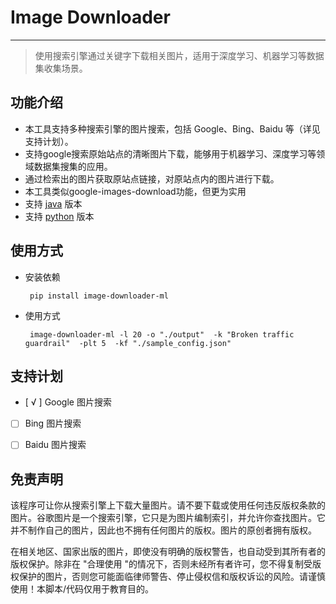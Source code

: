 # Image Downloader

---
> 使用搜索引擎通过关键字下载相关图片，适用于深度学习、机器学习等数据集收集场景。

## 功能介绍
- 本工具支持多种搜索引擎的图片搜索，包括 Google、Bing、Baidu 等（详见支持计划）。
- 支持google搜索原始站点的清晰图片下载，能够用于机器学习、深度学习等领域数据集搜集的应用。
- 通过检索出的图片获取原站点链接，对原站点内的图片进行下载。
- 本工具类似google-images-download功能，但更为实用
- 支持 [java](https://github.com/2635064692/Image-Downloader-java) 版本
- 支持 [python](https://github.com/2635064692/image-downloader) 版本
## 使用方式
- 安装依赖
   ```shell
    pip install image-downloader-ml
   ```
- 使用方式
   ```shell
    image-downloader-ml -l 20 -o "./output"  -k "Broken traffic guardrail"  -plt 5  -kf "./sample_config.json"
   ```

## 支持计划

- [ √ ] Google 图片搜索
- [ ] Bing 图片搜索
- [ ] Baidu 图片搜索


## 免责声明

该程序可让你从搜索引擎上下载大量图片。请不要下载或使用任何违反版权条款的图片。谷歌图片是一个搜索引擎，它只是为图片编制索引，并允许你查找图片。它并不制作自己的图片，因此也不拥有任何图片的版权。图片的原创者拥有版权。

在相关地区、国家出版的图片，即使没有明确的版权警告，也自动受到其所有者的版权保护。除非在 "合理使用 "的情况下，否则未经所有者许可，您不得复制受版权保护的图片，否则您可能面临律师警告、停止侵权信和版权诉讼的风险。请谨慎使用！本脚本/代码仅用于教育目的。
